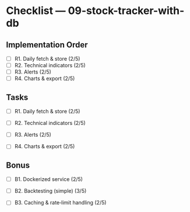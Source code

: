 # Checklist — 09-stock-tracker-with-db

## Implementation Order
- [ ] R1. Daily fetch & store (2/5)
- [ ] R2. Technical indicators (2/5)
- [ ] R3. Alerts (2/5)
- [ ] R4. Charts & export (2/5)

## Tasks

- [ ] R1. Daily fetch & store (2/5)

- [ ] R2. Technical indicators (2/5)

- [ ] R3. Alerts (2/5)

- [ ] R4. Charts & export (2/5)

## Bonus

- [ ] B1. Dockerized service (2/5)

- [ ] B2. Backtesting (simple) (3/5)

- [ ] B3. Caching & rate‑limit handling (2/5)
